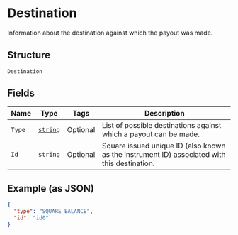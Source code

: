 
# Destination

Information about the destination against which the payout was made.

## Structure

`Destination`

## Fields

| Name | Type | Tags | Description |
|  --- | --- | --- | --- |
| `Type` | [`string`](../../doc/models/destination-type.md) | Optional | List of possible destinations against which a payout can be made. |
| `Id` | `string` | Optional | Square issued unique ID (also known as the instrument ID) associated with this destination. |

## Example (as JSON)

```json
{
  "type": "SQUARE_BALANCE",
  "id": "id0"
}
```

